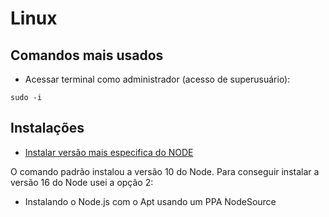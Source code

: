 # Linux

## Comandos mais usados

- Acessar terminal como administrador (acesso de superusuário):

`sudo -i`

## Instalações

- [Instalar versão mais especifica do NODE](https://www.digitalocean.com/community/tutorials/how-to-install-node-js-on-ubuntu-16-04)

O comando padrão instalou a versão 10 do Node.
Para conseguir instalar a versão 16 do Node usei a opção 2:

- Instalando o Node.js com o Apt usando um PPA NodeSource
